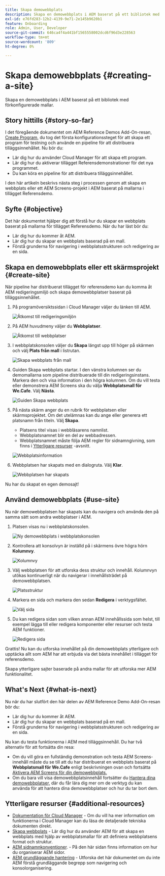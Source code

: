 ```yaml
---
title: Skapa demowebbplats
description: Skapa en demowebbplats i AEM baserat på ett bibliotek med förkonfigurerade mallar.
exl-id: e76fd283-12b2-4139-9e71-2e145b9620b1
feature: Onboarding
role: Admin, User, Developer
source-git-commit: 646ca4f4a441bf1565558002dcd6f96d3e228563
workflow-type: tm+mt
source-wordcount: '809'
ht-degree: 0%

---
```


# Skapa demowebbplats {#creating-a-site}

Skapa en demowebbplats i AEM baserat på ett bibliotek med förkonfigurerade mallar.

## Story hittills {#story-so-far}

I det föregående dokumentet om AEM Reference Demos Add-On-resan, [Create Program,](create-program.md) du tog det första konfigurationssteget för att skapa ett program för testning och använde en pipeline för att distribuera tilläggsinnehållet. Nu bör du:

* Lär dig hur du använder Cloud Manager för att skapa ett program.
* Lär dig hur du aktiverar tillägget Referensdemonstrationer för det nya programmet.
* Du kan köra en pipeline för att distribuera tilläggsinnehållet.

I den här artikeln beskrivs nästa steg i processen genom att skapa en webbplats eller ett AEM Screens-projekt i AEM baserat på mallarna i tillägget Referensdemo.

## Syfte {#objective}

Det här dokumentet hjälper dig att förstå hur du skapar en webbplats baserat på mallarna för tillägget Referensdemo. När du har läst bör du:

* Lär dig hur du kommer åt AEM.
* Lär dig hur du skapar en webbplats baserad på en mall.
* Förstå grunderna för navigering i webbplatsstrukturen och redigering av en sida.

## Skapa en demowebbplats eller ett skärmsprojekt {#create-site}

När pipeline har distribuerat tillägget för referensdemo kan du komma åt AEM redigeringsmiljö och skapa demowebbplatser baserat på tilläggsinnehållet.

1. På programöversiktssidan i Cloud Manager väljer du länken till AEM.

   ![Åtkomst till redigeringsmiljön](assets/access-author.png)

1. På AEM huvudmeny väljer du **Webbplatser**.

   ![Åtkomst till webbplatser](assets/access-sites.png)

1. I webbplatskonsolen väljer du **Skapa** längst upp till höger på skärmen och välj **Plats från mall** i listrutan.

   ![Skapa webbplats från mall](assets/create-site-from-template.png)

1. Guiden Skapa webbplats startar. I den vänstra kolumnen ser du demomallarna som pipeline distribuerade till din redigeringsinstans. Markera den och visa information i den högra kolumnen. Om du vill testa eller demonstrera AEM Screens ska du välja **Webbplatsmall för We.Cafe**. Välj **Nästa**.

   ![Guiden Skapa webbplats](assets/site-creation-wizard.png)

1. På nästa skärm anger du en rubrik för webbplatsen eller skärmsprojektet. Om det utelämnas kan du ange eller generera ett platsnamn från titeln. Välj **Skapa**.

   * Platsens titel visas i webbläsarens namnlist.
   * Webbplatsnamnet blir en del av webbadressen.
   * Webbplatsnamnet måste följa AEM regler för sidnamngivning, som finns i [Ytterligare resurser](#additional-resources) -avsnitt.

   ![Webbplatsinformation](assets/site-details.png)

1. Webbplatsen har skapats med en dialogruta. Välj **Klar**.

   ![Webbplatsen har skapats](assets/site-creation-complete.png)

Nu har du skapat en egen demosajt!

## Använd demowebbplats {#use-site}

Nu när demowebbplatsen har skapats kan du navigera och använda den på samma sätt som andra webbplatser i AEM.

1. Platsen visas nu i webbplatskonsolen.

   ![Ny demowebbplats i webbplatskonsolen](assets/new-demo-site.png)

1. Kontrollera att konsolvyn är inställd på i skärmens övre högra hörn **Kolumnvy**.

   ![Kolumnvy](assets/column-view.png)

1. Välj webbplatsen för att utforska dess struktur och innehåll. Kolumnvyn utökas kontinuerligt när du navigerar i innehållsträdet på demowebbplatsen.

   ![Platsstruktur](assets/site-structure.png)

1. Markera en sida och markera den sedan **Redigera** i verktygsfältet.

   ![Välj sida](assets/select-page.png)

1. Du kan redigera sidan som vilken annan AEM innehållssida som helst, till exempel lägga till eller redigera komponenter eller resurser och testa AEM funktioner.

   ![Redigera sida](assets/edit-page.png)

Grattis! Nu kan du utforska innehållet på din demowebbplats ytterligare och upptäcka allt som AEM har att erbjuda via det bästa innehållet i tillägget för referensdemo.

Skapa ytterligare sajter baserade på andra mallar för att utforska mer AEM funktionalitet.

## What&#39;s Next {#what-is-next}

Nu när du har slutfört den här delen av AEM Reference Demo Add-On-resan bör du:

* Lär dig hur du kommer åt AEM.
* Lär dig hur du skapar en webbplats baserad på en mall.
* Förstå grunderna för navigering i webbplatsstrukturen och redigering av en sida.

Nu kan du testa funktionerna i AEM med tilläggsinnehåll. Du har två alternativ för att fortsätta din resa:

* Om du vill göra en fullständig demonstration och testa AEM Screens-innehåll måste du se till att du har distribuerat en webbplats baserat på **Webbplatsmall för We.Cafe** enligt beskrivningen ovan och fortsätta [Aktivera AEM Screens för din demowebbplats.](screens.md)
* Om du bara vill visa demowebbplatsinnehåll fortsätter du [Hantera dina demowebbplatser,](manage.md) där du får lära dig mer om de verktyg du kan använda för att hantera dina demowebbplatser och hur du tar bort dem.

## Ytterligare resurser {#additional-resources}

* [Dokumentation för Cloud Manager](https://experienceleague.adobe.com/docs/experience-manager-cloud-service/onboarding/onboarding-concepts/cloud-manager-introduction.html) - Om du vill ha mer information om funktionerna i Cloud Manager kan du läsa de detaljerade tekniska dokumenten direkt.
* [Skapa webbplats](/help/sites-cloud/administering/site-creation/create-site.md) - Lär dig hur du använder AEM för att skapa en webbplats med hjälp av webbplatsmallar för att definiera webbplatsens format och struktur.
* [AEM sidnamnkonventioner](/help/sites-cloud/authoring/sites-console/organizing-pages.md#page-name-restrictions-and-best-practices). - På den här sidan finns information om hur du organiserar AEM sidor.
* [AEM grundläggande hantering](/help/sites-cloud/authoring/basic-handling.md) - Utforska det här dokumentet om du inte AEM förstå grundläggande begrepp som navigering och konsolorganisering.
